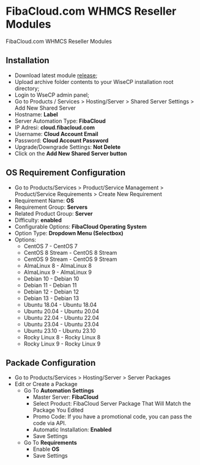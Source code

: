 # FibaCloud.com WHMCS Reseller Modules
FibaCloud.com WHMCS Reseller Modules

## Installation
- Download latest module [release](https://github.com/fibacloud/WiseCP/raw/main/FibaCloud_WiseCP_V1.zip);
- Upload archive folder contents to your WiseCP installation root directory;
- Login to WseCP admin panel;
- Go to Products / Services > Hosting/Server > Shared Server Settings > Add New Shared Server
- Hostname: **Label**
- Server Automation Type: **FibaCloud**
- IP Adresi: **cloud.fibacloud.com**
- Username: **Cloud Account Email**
- Password: **Cloud Account Password**
- Upgrade/Downgrade Settings: **Not Delete**
- Click on the **Add New Shared Server button**

## OS Requirement Configuration
- Go to Products/Services > Product/Service Management > Product/Service Requirements > Create New Requirement
- Requirement Name: **OS**
- Requirement Group: **Servers**
- Related Product Group: **Server**
- Difficulty: **enabled**
- Configurable Options: **FibaCloud Operating System**
- Option Type: **Dropdown Menu (Selectbox)**
- Options:
   - CentOS 7 - CentOS 7
   - CentOS 8 Stream - CentOS 8 Stream
   - CentOS 9 Stream - CentOS 9 Stream
   - AlmaLinux 8 - AlmaLinux 8
   - AlmaLinux 9 - AlmaLinux 9
   - Debian 10 - Debian 10
   - Debian 11 - Debian 11
   - Debian 12 - Debian 12
   - Debian 13 - Debian 13
   - Ubuntu 18.04 - Ubuntu 18.04
   - Ubuntu 20.04 - Ubuntu 20.04
   - Ubuntu 22.04 - Ubuntu 22.04
   - Ubuntu 23.04 - Ubuntu 23.04
   - Ubuntu 23.10 - Ubuntu 23.10
   - Rocky Linux 8 - Rocky Linux 8
   - Rocky Linux 9 - Rocky Linux 9

 ## Packade Configuration
 - Go to Products/Services > Hosting/Server > Server Packages
 - Edit or Create a Package
    - Go To **Automation Settings**
       - Master Server: **FibaCloud**
       - Select Product: FibaCloud Server Package That Will Match the Package You Edited
       - Promo Code: If you have a promotional code, you can pass the code via API.
       - Automatic Installation: **Enabled**
       - Save Settings
    - Go To **Requirements**
       - Enable **OS**
       - Save Settings
